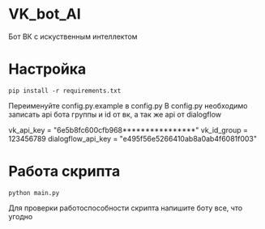 # VK_bot_AI
Бот ВК с искуственным интеллектом

# Настройка

    pip install -r requirements.txt

Переименуйте config.py.example в config.py
В config.py необходимо записать api бота группы и id от вк, а так же api от dialogflow

vk_api_key = "6e5b8fc600cfb968****************"
vk_id_group = 123456789
dialogflow_api_key = "e495f56e5266410ab8a0ab4f6081f003"

# Работа скрипта

    python main.py

Для проверки работоспособности скрипта напишите боту все, что угодно
